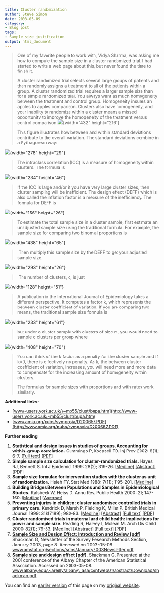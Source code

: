 ```yaml
---
title: Cluster randomization
author: Steve Simon
date: 2003-05-09
category: 
- Blog post
tags: 
- Sample size justification
output: html_document
---
```

> One of my favorite people to work with, Vidya Sharma, was asking me
> how to compute the sample size in a cluster randomized trial. I had
> started to write a web page about this, but never found the time to
> finish it.
>
> A cluster randomized trial selects several large groups of patients
> and then randomly assigns a treatment to all of the patients within a
> group. A cluster randomized trial requires a larger sample size than
> for a simple randomized trial. You always want as much homogeneity
> between the treatment and control group. Homogeneity insures an apples
> to apples comparison. Clusters also have homogeneity, and your
> inability to randomize within a cluster means a missed opportunity to
> improve the homogeneity of the treatment versus control
> comparison.![](../weblog/images/04_cluster1.gif){width="432"
> height="216"}
>
> This figure illustrates how between and within standard deviations
> contribute to the overall variation. The standard deviations combine
> in a Pythagorean way:

![](../weblog/images/cluster2.gif){width="278" height="29"}

> The intraclass correlation (ICC) is a measure of homogeneity within
> clusters. The formula is

![](../weblog/images/cluster3.gif){width="234" height="46"}

> If the ICC is large and/or if you have very large cluster sizes, then
> cluster sampling will be inefficient. The design effect (DEFF) which
> is also called the inflation factor is a measure of the inefficiency.
> The formula for DEFF is

![](../weblog/images/cluster4.gif){width="156" height="26"}

> To estimate the total sample size in a cluster sample, first estimate
> an unadjusted sample size using the traditional formula. For example,
> the sample size for comparing two binomial proportions is

![](../weblog/images/cluster7.gif){width="438" height="65"}

>  Then multiply this sample size by the DEFF to get your adjusted
> sample size.

![](../weblog/images/cluster8.gif){width="293" height="26"}

>  The number of clusters, c, is just

![](../weblog/images/cluster9.gif){width="128" height="51"}

> A publication in the International Journal of Epidemiology takes a
> different perspective. It computes a factor k, which represents the
> between cluster coefficient of variation. If you are comparing two
> means, the traditional sample size formula is

![](../weblog/images/cluster5.gif){width="233" height="61"}

> but under a cluster sample with clusters of size m, you would need to
> sample c clusters per group where

![](../weblog/images/cluster6.gif){width="408" height="70"}

> You can think of the k factor as a penalty for the cluster sample and
> if k=0, there is effectively no penalty. As k, the between cluster
> coefficient of variation, increases, you will need more and more data
> to compensate for the increasing amount of homogeneity within
> clusters.
>
> The formulas for sample sizes with proportions and with rates work
> similarly.

**Additional links:**

-   [www-users.york.ac.uk/\~mb55/clust/bupa.htm](http://www-users.york.ac.uk/~mb55/clust/bupa.htm)
-   [www.amia.org/pubs/symposia/D200657.PDF](http://www.amia.org/pubs/symposia/D200657.PDF)

**Further reading**

1.  **Statistical and design issues in studies of groups. Accounting for
    within-group correlation.** Cummings P, Koepsell TD. Inj Prev 2002:
    8(1); 6-7. [\[Full
    text\]](http://ip.bmjjournals.com/cgi/content/full/8/1/6)
    [\[PDF\]](http://ip.bmjjournals.com/cgi/reprint/8/1/6.pdf)
2.  **Simple sample size calculation for cluster-randomized trials.**
    Hayes RJ, Bennett S. Int J Epidemiol 1999: 28(2); 319-26.
    [\[Medline\]](http://www.ncbi.nlm.nih.gov/entrez/query.fcgi?cmd=Retrieve&db=PubMed&list_uids=10342698&dopt=Abstract)
    [\[Abstract\]](http://ije.oupjournals.org/cgi/content/abstract/28/2/319)
    [\[PDF\]](http://ije.oupjournals.org/cgi/reprint/28/2/319.pdf)
3.  **Sample size formulae for intervention studies with the cluster as
    unit of randomization.** Hsieh FY. Stat Med 1988: 7(11); 1195-201.
    [\[Medline\]](http://www.ncbi.nlm.nih.gov/entrez/query.fcgi?cmd=Retrieve&db=PubMed&list_uids=3201045&dopt=Abstract)
4.  **Building Bridges Between Populations and Samples in
    Epidemiological Studies.** Kalsbeek W, Heiss G. Annu Rev. Public
    Health 2000: 21; 147-169.
    [\[Medline\]](http://www.ncbi.nlm.nih.gov/entrez/query.fcgi?cmd=Retrieve&db=PubMed&list_uids=10884950&dopt=Abstract)
    [\[Abstract\]](http://arjournals.annualreviews.org/doi/abs/10.1146/annurev.publhealth.21.1.147)
5.  **Preventing injuries in children: cluster randomised controlled
    trials in primary care.** Kendrick D, Marsh P, Fielding K, Miller P.
    British Medical Journal 1999: 318(7189); 980-83.
    [\[Medline\]](http://www.ncbi.nlm.nih.gov/entrez/query.fcgi?cmd=Retrieve&db=PubMed&list_uids=10195971&dopt=Abstract)
    [\[Abstract\]](http://bmj.com/cgi/content/abstract/318/7189/980)
    [\[Full text\]](http://bmj.com/cgi/content/full/318/7189/980)
    [\[PDF\]](http://bmj.com/cgi/reprint/318/7189/980.pdf)
6.  **Cluster randomised trials in maternal and child health:
    implications for power and sample size.** Reading R, Harvey I,
    Mclean M. Arch Dis Child 2000: 82(1); 79-83.
    [\[Medline\]](http://www.ncbi.nlm.nih.gov/entrez/query.fcgi?cmd=Retrieve&db=PubMed&list_uids=10630921&dopt=Abstract)
    [\[Abstract\]](http://adc.bmjjournals.com/cgi/content/abstract/82/1/79)
    [\[Full text\]](http://adc.bmjjournals.com/cgi/content/full/82/1/79)
    [\[PDF\]](http://adc.bmjjournals.com/cgi/reprint/82/1/79.pdf)
7.  **[Sample Size and Design Effect: Introduction and Review
    \[pdf\]](http://http://www.amstat.org/sections/srms/January2003Newsletter.pdf)**.
    Shackman G, Newsletter of the Survey Research Methods Section,
    January 2003, page 8. Accessed on 2003-05-08.
    www.amstat.org/sections/srms/January2003Newsletter.pdf
8.  **[Sample size and design effect
    \[pdf\]](http://www.albany.edu/~areilly/albany_asa/confweb01/abstract/Download/shackman.pdf)**.
    Shackman G, Presented at the 2001 conference of the Albany Chapter
    of the American Statistical Association. Accessed on 2003-05-08.
    www.albany.edu/\~areilly/albany\_asa/confweb01/abstract/Download/shackman.pdf

You can find an [earlier version](http://www.pmean.com/03/cluster.html) of this page on my [original website](http://www.pmean.com/original_site.html).
